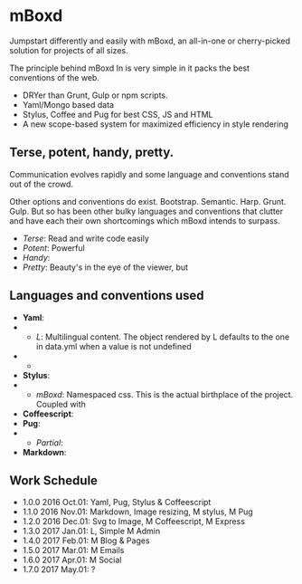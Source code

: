 # mBoxd

Jumpstart differently and easily with mBoxd, an all-in-one or cherry-picked solution for projects of all sizes.

The principle behind mBoxd In is very simple in it packs the best conventions of the web.
- DRYer than Grunt, Gulp or npm scripts.
- Yaml/Mongo based data
- Stylus, Coffee and Pug for best CSS, JS and HTML
- A new scope-based system for maximized efficiency in style rendering

## Terse, potent, handy, pretty.

Communication evolves rapidly and some language and conventions stand out of the crowd.

Other options and conventions do exist. Bootstrap. Semantic. Harp. Grunt. Gulp.
But so has been other bulky languages and conventions that clutter and have each their own shortcomings which mBoxd intends to surpass.

* *Terse*: Read and write code easily
* *Potent*: Powerful
* *Handy*: 
* *Pretty*: Beauty's in the eye of the viewer, but 

## Languages and conventions used

* **Yaml**:
* * *L*: Multilingual content. The object rendered by L defaults to the one in data.yml when a value is not undefined
* * 
* **Stylus**:
* * *mBoxd*: Namespaced css. This is the actual birthplace of the project. Coupled with 
* **Coffeescript**:
* **Pug**: 
* * *Partial*: 
* **Markdown**:  

## Work Schedule

- 1.0.0 2016 Oct.01: Yaml, Pug, Stylus & Coffeescript
- 1.1.0 2016 Nov.01: Markdown, Image resizing, M stylus, M Pug
- 1.2.0 2016 Dec.01: Svg to Image, M Coffeescript, M Express
- 1.3.0 2017 Jan.01: L, Simple M Admin
- 1.4.0 2017 Feb.01: M Blog & Pages
- 1.5.0 2017 Mar.01: M Emails
- 1.6.0 2017 Apr.01: M Social
- 1.7.0 2017 May.01: ?